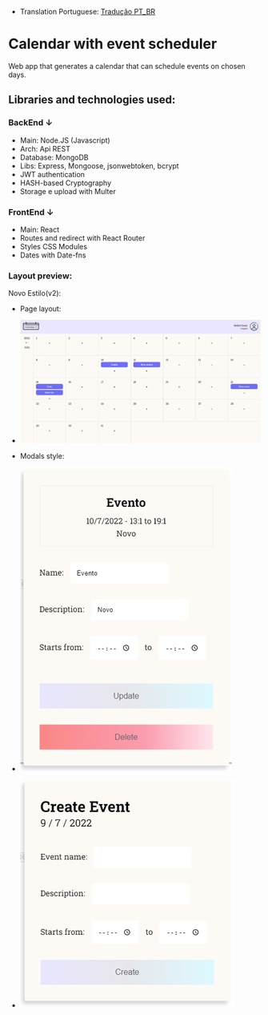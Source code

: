 - Translation Portuguese: [Tradução PT_BR](translation_PTBR.md)

# Calendar with event scheduler

Web app that generates a calendar that can schedule events on chosen days.

## Libraries and technologies used:

### BackEnd ↓

- Main: Node.JS (Javascript)
- Arch: Api REST
- Database: MongoDB
- Libs: Express, Mongoose, jsonwebtoken, bcrypt
- JWT authentication
- HASH-based Cryptography
- Storage e upload with Multer

### FrontEnd ↓

- Main: React
- Routes and redirect with React Router
- Styles CSS Modules
- Dates with Date-fns

### Layout preview:

Novo Estilo(v2):

- Page layout:
 -  ![Preview Homepage desktop media](./Screenshot_3.png)

- Modals style:
 - ![Preview modal de criação de evento](./Screenshot_1.png)
 - ![Preview modal de edição de evento](./Screenshot_2.png)
